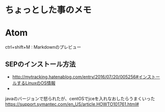 # ちょっとした事のメモ
# Atom
ctrl+shift+M : Markdownのプレビュー
## SEPのインストール方法
- http://mytracking.hatenablog.com/entry/2016/07/20/005256#インストールするLinuxのOS情報
-
javaのバージョンで怒られたが、centOSでjceを入れなおしたらうまくいった
https://support.symantec.com/en_US/article.HOWTO101761.html#
